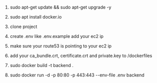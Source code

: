 1. sudo apt-get update && sudo apt-get upgrade -y
1. sudo apt install docker.io

1. clone project

1. create .env like .env.example add your ec2 ip
1. make sure your route53 is pointing to your ec2 ip

1. add your ca_bundle.crt, certificate.crt and private.key to /dockerfiles

1. sudo docker build -t backend .
1. sudo docker run -d -p 80:80 -p 443:443 --env-file .env backend